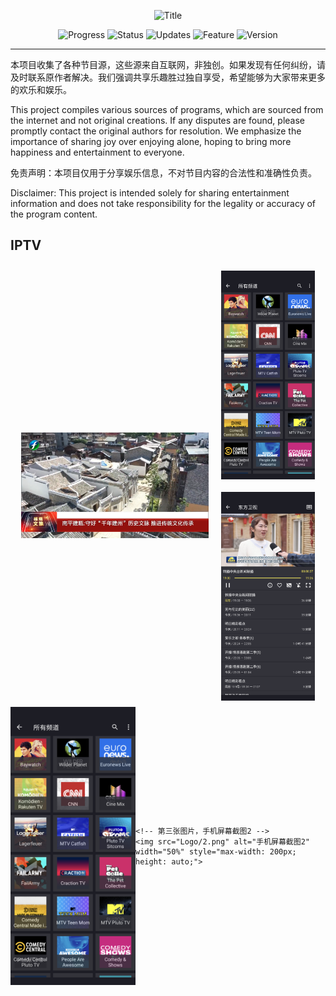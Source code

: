 <p align="center">
  <img width="600" src="https://img.shields.io/badge/-节目源分享 Program Source Sharing-blue?style=for-the-badge&logo=your-logo&logoColor=white" alt="Title">
</p>



<p align="center">
  <img src="https://img.shields.io/badge/Progress-In%20Development-yellow" alt="Progress">
  <img src="https://img.shields.io/badge/Status-Active-brightgreen" alt="Status">
  <img src="https://img.shields.io/badge/Updates-Regular-blue" alt="Updates">
  <img src="https://img.shields.io/badge/Feature-New-red" alt="Feature">
  <img src="https://img.shields.io/badge/Version-1.0-lightgrey" alt="Version">
</p>


---
本项目收集了各种节目源，这些源来自互联网，非独创。如果发现有任何纠纷，请及时联系原作者解决。我们强调共享乐趣胜过独自享受，希望能够为大家带来更多的欢乐和娱乐。

This project compiles various sources of programs, which are sourced from the internet and not original creations. If any disputes are found, please promptly contact the original authors for resolution. We emphasize the importance of sharing joy over enjoying alone, hoping to bring more happiness and entertainment to everyone.

免责声明：本项目仅用于分享娱乐信息，不对节目内容的合法性和准确性负责。

Disclaimer: This project is intended solely for sharing entertainment information and does not take responsibility for the legality or accuracy of the program content.


## IPTV

<div style="display: flex; flex-wrap: wrap; justify-content: center; align-items: center;">
  <img src="Logo/iptv.png" alt="电脑屏幕截图" width="300" style="margin: 10px;">
  <div style="display: flex; flex-direction: column; justify-content: center; align-items: center;">
    <img src="Logo/3.png" alt="手机屏幕截图1" width="150" style="margin: 10px;">
    <img src="Logo/2.png" alt="手机屏幕截图2" width="150" style="margin: 10px;">
  </div>
</div>


<div style="display: flex; justify-content: center; align-items: center;">
    <!-- 第二张图片，手机屏幕截图1 -->
    <img src="Logo/3.png" alt="手机屏幕截图1" width="50%" style="max-width: 200px; height: auto;">

    <!-- 第三张图片，手机屏幕截图2 -->
    <img src="Logo/2.png" alt="手机屏幕截图2" width="50%" style="max-width: 200px; height: auto;">
</div>









































